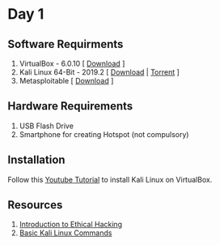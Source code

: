# Day 1
## Software Requirments
1. VirtualBox - 6.0.10 [ [Download](https://download.virtualbox.org/virtualbox/6.0.10/VirtualBox-6.0.10-132072-Win.exe) ]
2. Kali Linux 64-Bit - 2019.2 \[ [Download](https://cdimage.kali.org/kali-2019.2/kali-linux-2019.2-amd64.iso) | [Torrent](https://images.offensive-security.com/kali-linux-2019.2-amd64.iso.torrent) \]
3. Metasploitable [ [Download](https://nchc.dl.sourceforge.net/project/metasploitable/Metasploitable2/metasploitable-linux-2.0.0.zip) ]
## Hardware Requirements
1. USB Flash Drive
2. Smartphone for creating Hotspot (not compulsory)
## Installation
Follow this [Youtube Tutorial](https://www.youtube.com/watch?v=zE3EhEJYQ-I) to install Kali Linux on VirtualBox.
## Resources
1. [Introduction to Ethical Hacking](http://wiki.cas.mcmaster.ca/index.php/Ethical_Hacking)
2. [Basic Kali Linux Commands](https://github.com/gdsoumya/Konnexions/blob/master/Kali-Linux_Command_List.txt)
